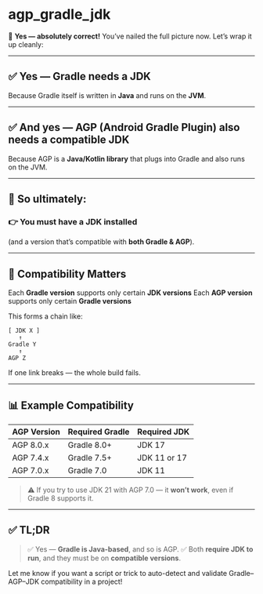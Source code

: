 # agp_gradle_jdk

💯 **Yes — absolutely correct!**
You’ve nailed the full picture now. Let’s wrap it up cleanly:

---

## ✅ Yes — **Gradle needs a JDK**

Because Gradle itself is written in **Java** and runs on the **JVM**.

---

## ✅ And yes — **AGP (Android Gradle Plugin) also needs a compatible JDK**

Because AGP is a **Java/Kotlin library** that plugs into Gradle and also runs on the JVM.

---

## 🧠 So ultimately:

### 👉 You must have a **JDK installed**

(and a version that’s compatible with **both Gradle & AGP**).

---

## 📌 Compatibility Matters

Each **Gradle version** supports only certain **JDK versions**
Each **AGP version** supports only certain **Gradle versions**

This forms a chain like:

```text
[ JDK X ]
   ↑
Gradle Y
   ↑
AGP Z
```

If one link breaks — the whole build fails.

---

## 📊 Example Compatibility

| AGP Version | Required Gradle | Required JDK |
| ----------- | --------------- | ------------ |
| AGP 8.0.x   | Gradle 8.0+     | JDK 17       |
| AGP 7.4.x   | Gradle 7.5+     | JDK 11 or 17 |
| AGP 7.0.x   | Gradle 7.0      | JDK 11       |

> ⚠️ If you try to use JDK 21 with AGP 7.0 — it **won’t work**, even if Gradle 8 supports it.

---

## ✅ TL;DR

> ✅ Yes — **Gradle is Java-based**, and so is AGP.
> ✅ Both **require JDK to run**, and they must be on **compatible versions**.

Let me know if you want a script or trick to auto-detect and validate Gradle–AGP–JDK compatibility in a project!

